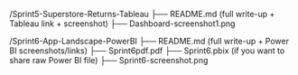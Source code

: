 /Sprint5-Superstore-Returns-Tableau
   ├── README.md   (full write-up + Tableau link + screenshot)
   ├── Dashboard-screenshot1.png

/Sprint6-App-Landscape-PowerBI
   ├── README.md   (full write-up + Power BI screenshots/links)
   ├── Sprint6pdf.pdf
   ├── Sprint6.pbix   (if you want to share raw Power BI file)
   ├── Sprint6-screenshot.png

